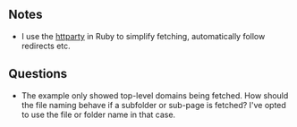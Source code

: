 ## Notes

- I use the [httparty](https://github.com/jnunemaker/httparty) in Ruby to simplify fetching, automatically follow redirects etc.


## Questions

- The example only showed top-level domains being fetched. How should the file naming behave if a subfolder or sub-page is fetched? I've opted to use the file or folder name in that case.
